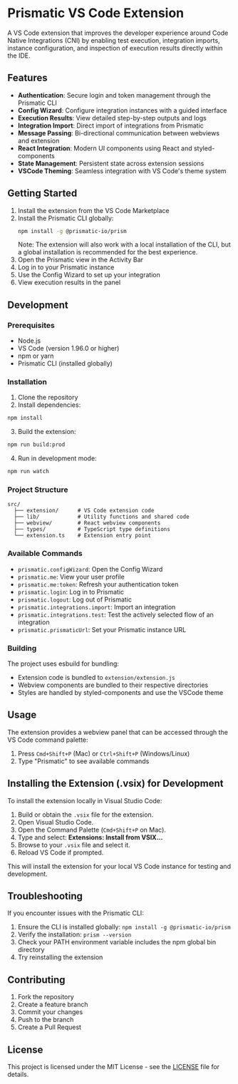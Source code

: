 # Prismatic VS Code Extension

A VS Code extension that improves the developer experience around Code Native Integrations (CNI) by enabling test execution, integration imports, instance configuration, and inspection of execution results directly within the IDE.

## Features

- **Authentication**: Secure login and token management through the Prismatic CLI
- **Config Wizard**: Configure integration instances with a guided interface
- **Execution Results**: View detailed step-by-step outputs and logs
- **Integration Import**: Direct import of integrations from Prismatic
- **Message Passing**: Bi-directional communication between webviews and extension
- **React Integration**: Modern UI components using React and styled-components
- **State Management**: Persistent state across extension sessions
- **VSCode Theming**: Seamless integration with VS Code's theme system

## Getting Started

1. Install the extension from the VS Code Marketplace
2. Install the Prismatic CLI globally:
   ```bash
   npm install -g @prismatic-io/prism
   ```
   Note: The extension will also work with a local installation of the CLI, but a global installation is recommended for the best experience.
3. Open the Prismatic view in the Activity Bar
4. Log in to your Prismatic instance
5. Use the Config Wizard to set up your integration
6. View execution results in the panel

## Development

### Prerequisites

- Node.js
- VS Code (version 1.96.0 or higher)
- npm or yarn
- Prismatic CLI (installed globally)

### Installation

1. Clone the repository
2. Install dependencies:

```bash
npm install
```

3. Build the extension:

```bash
npm run build:prod
```

4. Run in development mode:

```bash
npm run watch
```

### Project Structure

```
src/
  ├── extension/      # VS Code extension code
  ├── lib/            # Utility functions and shared code
  ├── webview/        # React webview components
  ├── types/          # TypeScript type definitions
  └── extension.ts    # Extension entry point
```

### Available Commands

- `prismatic.configWizard`: Open the Config Wizard
- `prismatic.me`: View your user profile
- `prismatic.me:token`: Refresh your authentication token
- `prismatic.login`: Log in to Prismatic
- `prismatic.logout`: Log out of Prismatic
- `prismatic.integrations.import`: Import an integration
- `prismatic.integrations.test`: Test the actively selected flow of an integration
- `prismatic.prismaticUrl`: Set your Prismatic instance URL

### Building

The project uses esbuild for bundling:

- Extension code is bundled to `extension/extension.js`
- Webview components are bundled to their respective directories
- Styles are handled by styled-components and use the VSCode theme

## Usage

The extension provides a webview panel that can be accessed through the VS Code command palette:

1. Press `Cmd+Shift+P` (Mac) or `Ctrl+Shift+P` (Windows/Linux)
2. Type "Prismatic" to see available commands

## Installing the Extension (.vsix) for Development

To install the extension locally in Visual Studio Code:

1. Build or obtain the `.vsix` file for the extension.
2. Open Visual Studio Code.
3. Open the Command Palette (`Cmd+Shift+P` on Mac).
4. Type and select: **Extensions: Install from VSIX...**
5. Browse to your `.vsix` file and select it.
6. Reload VS Code if prompted.

This will install the extension for your local VS Code instance for testing and development.

## Troubleshooting

If you encounter issues with the Prismatic CLI:

1. Ensure the CLI is installed globally: `npm install -g @prismatic-io/prism`
2. Verify the installation: `prism --version`
3. Check your PATH environment variable includes the npm global bin directory
4. Try reinstalling the extension

## Contributing

1. Fork the repository
2. Create a feature branch
3. Commit your changes
4. Push to the branch
5. Create a Pull Request

## License

This project is licensed under the MIT License - see the [LICENSE](LICENSE) file for details.
